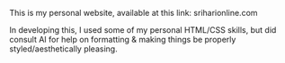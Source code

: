 This is my personal website, available at this link: sriharionline.com

In developing this, I used some of my personal HTML/CSS skills, but did consult AI for help on 
formatting & making things be properly styled/aesthetically pleasing.